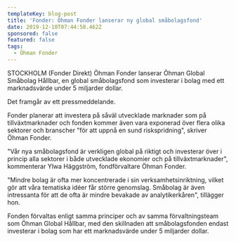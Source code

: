 ```yaml
---
templateKey: blog-post
title: 'Fonder: Öhman Fonder lanserar ny global småbolagsfond'
date: 2019-12-10T07:44:58.462Z
sponsored: false
featured: false
tags:
  - Öhman Fonder
---
```

STOCKHOLM (Fonder Direkt) Öhman Fonder lanserar Öhman Global Småbolag Hållbar, en global småbolagsfond som investerar i bolag med ett marknadsvärde under 5 miljarder dollar.



Det framgår av ett pressmeddelande.



Fonder planerar att investera på såväl utvecklade marknader som på tillväxtmarknader och fonden kommer även vara exponerad över flera olika sektorer och branscher "för att uppnå en sund riskspridning", skriver Öhman Fonder.



"Vår nya småbolagsfond är verkligen global på riktigt och investerar över i princip alla sektorer i både utvecklade ekonomier och på tillväxtmarknader", kommenterar Ylwa Häggström, fondförvaltare Öhman Fonder.



"Mindre bolag är ofta mer koncentrerade i sin verksamhetsinriktning, vilket gör att våra tematiska idéer får större genomslag. Småbolag är även intressanta för att de ofta är mindre bevakade av analytikerkåren", tillägger hon.



Fonden förvaltas enligt samma principer och av samma förvaltningsteam som Öhman Global Hållbar, med den skillnaden att småbolagsfonden endast investerar i bolag som har ett marknadsvärde under 5 miljarder dollar.
